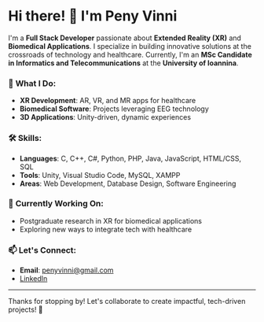 # Hi there! 👋 I'm Peny Vinni

I'm a **Full Stack Developer** passionate about **Extended Reality (XR)** and **Biomedical Applications**. I specialize in building innovative solutions at the crossroads of technology and healthcare. Currently, I'm an **MSc Candidate in Informatics and Telecommunications** at the **University of Ioannina**.

### 🔭 **What I Do:**
- **XR Development**: AR, VR, and MR apps for healthcare
- **Biomedical Software**: Projects leveraging EEG technology
- **3D Applications**: Unity-driven, dynamic experiences

### 🛠 **Skills:**
- **Languages**: C, C++, C#, Python, PHP, Java, JavaScript, HTML/CSS, SQL
- **Tools**: Unity, Visual Studio Code, MySQL, XAMPP
- **Areas**: Web Development, Database Design, Software Engineering

### 🌱 **Currently Working On:**
- Postgraduate research in XR for biomedical applications
- Exploring new ways to integrate tech with healthcare

### 📫 **Let's Connect:**
- **Email**: penyvinni@gmail.com
- [LinkedIn](https://www.linkedin.com/in/panagiotavinni/)

---

Thanks for stopping by! Let's collaborate to create impactful, tech-driven projects! 🚀
